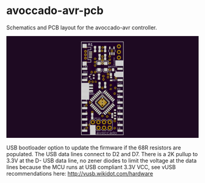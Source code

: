 avoccado-avr-pcb
================

Schematics and PCB layout for the avoccado-avr controller.

![IMG board screenshot](20140912-A1-gerber-files/rendered/ScreenShot_6.png)

USB bootloader option to update the firmware if the 68R resistors are populated. The USB data lines connect to D2 and D7.
There is a 2K pullup to 3.3V at the D- USB data line, no zener diodes to limit the voltage at the data lines because the MCU runs at USB compliant 3.3V VCC, see vUSB recommendations here: http://vusb.wikidot.com/hardware
